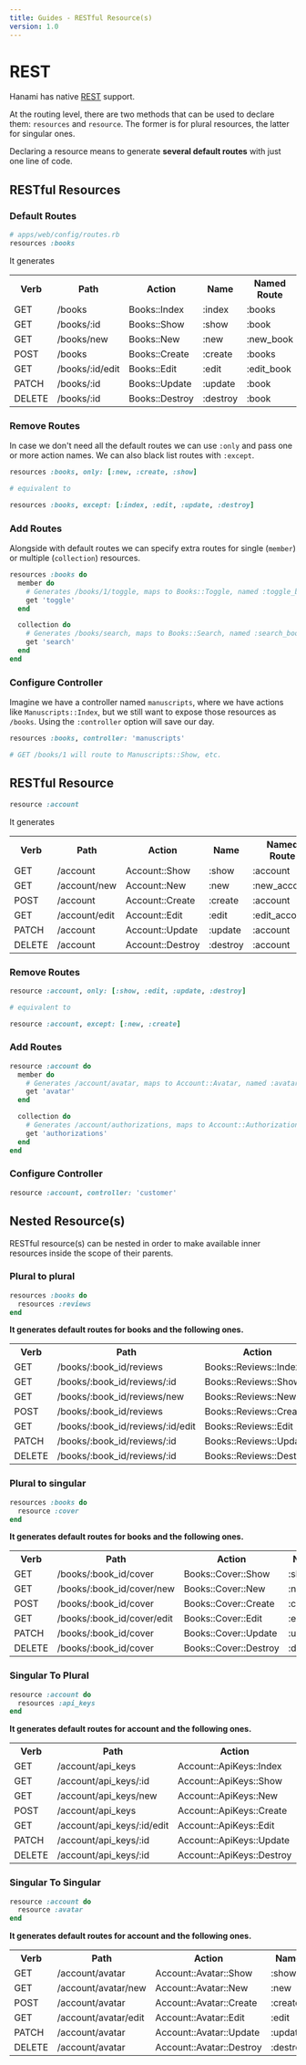 ```yaml
---
title: Guides - RESTful Resource(s)
version: 1.0
---
```


# REST

Hanami has native [REST](http://en.wikipedia.org/wiki/Representational_state_transfer) support.

At the routing level, there are two methods that can be used to declare them: `resources` and `resource`.
The former is for plural resources, the latter for singular ones.

Declaring a resource means to generate **several default routes** with just one line of code.

## RESTful Resources

### Default Routes

```ruby
# apps/web/config/routes.rb
resources :books
```

It generates

<table class="table table-bordered table-striped">
  <tr>
    <th>Verb</th>
    <th>Path</th>
    <th>Action</th>
    <th>Name</th>
    <th>Named Route</th>
  </tr>
  <tr>
    <td>GET</td>
    <td>/books</td>
    <td>Books::Index</td>
    <td>:index</td>
    <td>:books</td>
  </tr>
  <tr>
    <td>GET</td>
    <td>/books/:id</td>
    <td>Books::Show</td>
    <td>:show</td>
    <td>:book</td>
  </tr>
  <tr>
    <td>GET</td>
    <td>/books/new</td>
    <td>Books::New</td>
    <td>:new</td>
    <td>:new_book</td>
  </tr>
  <tr>
    <td>POST</td>
    <td>/books</td>
    <td>Books::Create</td>
    <td>:create</td>
    <td>:books</td>
  </tr>
  <tr>
    <td>GET</td>
    <td>/books/:id/edit</td>
    <td>Books::Edit</td>
    <td>:edit</td>
    <td>:edit_book</td>
  </tr>
  <tr>
    <td>PATCH</td>
    <td>/books/:id</td>
    <td>Books::Update</td>
    <td>:update</td>
    <td>:book</td>
  </tr>
  <tr>
    <td>DELETE</td>
    <td>/books/:id</td>
    <td>Books::Destroy</td>
    <td>:destroy</td>
    <td>:book</td>
  </tr>
</table>

### Remove Routes

In case we don't need all the default routes we can use `:only` and pass one or more action names.
We can also black list routes with `:except`.

```ruby
resources :books, only: [:new, :create, :show]

# equivalent to

resources :books, except: [:index, :edit, :update, :destroy]
```

### Add Routes

Alongside with default routes we can specify extra routes for single (`member`) or multiple (`collection`) resources.

```ruby
resources :books do
  member do
    # Generates /books/1/toggle, maps to Books::Toggle, named :toggle_book
    get 'toggle'
  end

  collection do
    # Generates /books/search, maps to Books::Search, named :search_books
    get 'search'
  end
end
```

### Configure Controller

Imagine we have a controller named `manuscripts`, where we have actions like `Manuscripts::Index`, but we still want to expose those resources as `/books`.
Using the `:controller` option will save our day.

```ruby
resources :books, controller: 'manuscripts'

# GET /books/1 will route to Manuscripts::Show, etc.
```

## RESTful Resource

```ruby
resource :account
```

It generates

<table class="table table-bordered table-striped">
  <tr>
    <th>Verb</th>
    <th>Path</th>
    <th>Action</th>
    <th>Name</th>
    <th>Named Route</th>
  </tr>
  <tr>
    <td>GET</td>
    <td>/account</td>
    <td>Account::Show</td>
    <td>:show</td>
    <td>:account</td>
  </tr>
  <tr>
    <td>GET</td>
    <td>/account/new</td>
    <td>Account::New</td>
    <td>:new</td>
    <td>:new_account</td>
  </tr>
  <tr>
    <td>POST</td>
    <td>/account</td>
    <td>Account::Create</td>
    <td>:create</td>
    <td>:account</td>
  </tr>
  <tr>
    <td>GET</td>
    <td>/account/edit</td>
    <td>Account::Edit</td>
    <td>:edit</td>
    <td>:edit_account</td>
  </tr>
  <tr>
    <td>PATCH</td>
    <td>/account</td>
    <td>Account::Update</td>
    <td>:update</td>
    <td>:account</td>
  </tr>
  <tr>
    <td>DELETE</td>
    <td>/account</td>
    <td>Account::Destroy</td>
    <td>:destroy</td>
    <td>:account</td>
  </tr>
</table>

### Remove Routes

```ruby
resource :account, only: [:show, :edit, :update, :destroy]

# equivalent to

resource :account, except: [:new, :create]
```

### Add Routes

```ruby
resource :account do
  member do
    # Generates /account/avatar, maps to Account::Avatar, named :avatar_account
    get 'avatar'
  end

  collection do
    # Generates /account/authorizations, maps to Account::Authorizations, named :authorizations_account
    get 'authorizations'
  end
end
```

### Configure Controller

```ruby
resource :account, controller: 'customer'
```

## Nested Resource(s)

RESTful resource(s) can be nested in order to make available inner resources inside the scope of their parents.

### Plural to plural

```ruby
resources :books do
  resources :reviews
end
```

**It generates default routes for books and the following ones.**

<table class="table table-bordered table-striped">
  <tr>
    <th>Verb</th>
    <th>Path</th>
    <th>Action</th>
    <th>Name</th>
    <th>Named Route</th>
  </tr>
  <tr>
    <td>GET</td>
    <td>/books/:book_id/reviews</td>
    <td>Books::Reviews::Index</td>
    <td>:index</td>
    <td>:book_reviews</td>
  </tr>
  <tr>
    <td>GET</td>
    <td>/books/:book_id/reviews/:id</td>
    <td>Books::Reviews::Show</td>
    <td>:show</td>
    <td>:book_review</td>
  </tr>
  <tr>
    <td>GET</td>
    <td>/books/:book_id/reviews/new</td>
    <td>Books::Reviews::New</td>
    <td>:new</td>
    <td>:new_book_review</td>
  </tr>
  <tr>
    <td>POST</td>
    <td>/books/:book_id/reviews</td>
    <td>Books::Reviews::Create</td>
    <td>:create</td>
    <td>:book_reviews</td>
  </tr>
  <tr>
    <td>GET</td>
    <td>/books/:book_id/reviews/:id/edit</td>
    <td>Books::Reviews::Edit</td>
    <td>:edit</td>
    <td>:edit_book_review</td>
  </tr>
  <tr>
    <td>PATCH</td>
    <td>/books/:book_id/reviews/:id</td>
    <td>Books::Reviews::Update</td>
    <td>:update</td>
    <td>:book_review</td>
  </tr>
  <tr>
    <td>DELETE</td>
    <td>/books/:book_id/reviews/:id</td>
    <td>Books::Reviews::Destroy</td>
    <td>:destroy</td>
    <td>:book_review</td>
  </tr>
</table>

### Plural to singular

```ruby
resources :books do
  resource :cover
end
```

**It generates default routes for books and the following ones.**

<table class="table table-bordered table-striped">
  <tr>
    <th>Verb</th>
    <th>Path</th>
    <th>Action</th>
    <th>Name</th>
    <th>Named Route</th>
  </tr>
  <tr>
    <td>GET</td>
    <td>/books/:book_id/cover</td>
    <td>Books::Cover::Show</td>
    <td>:show</td>
    <td>:book_cover</td>
  </tr>
  <tr>
    <td>GET</td>
    <td>/books/:book_id/cover/new</td>
    <td>Books::Cover::New</td>
    <td>:new</td>
    <td>:new_book_cover</td>
  </tr>
  <tr>
    <td>POST</td>
    <td>/books/:book_id/cover</td>
    <td>Books::Cover::Create</td>
    <td>:create</td>
    <td>:book_cover</td>
  </tr>
  <tr>
    <td>GET</td>
    <td>/books/:book_id/cover/edit</td>
    <td>Books::Cover::Edit</td>
    <td>:edit</td>
    <td>:edit_book_cover</td>
  </tr>
  <tr>
    <td>PATCH</td>
    <td>/books/:book_id/cover</td>
    <td>Books::Cover::Update</td>
    <td>:update</td>
    <td>:book_cover</td>
  </tr>
  <tr>
    <td>DELETE</td>
    <td>/books/:book_id/cover</td>
    <td>Books::Cover::Destroy</td>
    <td>:destroy</td>
    <td>:book_cover</td>
  </tr>
</table>

### Singular To Plural

```ruby
resource :account do
  resources :api_keys
end
```

**It generates default routes for account and the following ones.**

<table class="table table-bordered table-striped">
  <tr>
    <th>Verb</th>
    <th>Path</th>
    <th>Action</th>
    <th>Name</th>
    <th>Named Route</th>
  </tr>
  <tr>
    <td>GET</td>
    <td>/account/api_keys</td>
    <td>Account::ApiKeys::Index</td>
    <td>:index</td>
    <td>:account_api_keys</td>
  </tr>
  <tr>
    <td>GET</td>
    <td>/account/api_keys/:id</td>
    <td>Account::ApiKeys::Show</td>
    <td>:show</td>
    <td>:account_api_key</td>
  </tr>
  <tr>
    <td>GET</td>
    <td>/account/api_keys/new</td>
    <td>Account::ApiKeys::New</td>
    <td>:new</td>
    <td>:new_account_api_key</td>
  </tr>
  <tr>
    <td>POST</td>
    <td>/account/api_keys</td>
    <td>Account::ApiKeys::Create</td>
    <td>:create</td>
    <td>:account_api_keys</td>
  </tr>
  <tr>
    <td>GET</td>
    <td>/account/api_keys/:id/edit</td>
    <td>Account::ApiKeys::Edit</td>
    <td>:edit</td>
    <td>:edit_account_api_key</td>
  </tr>
  <tr>
    <td>PATCH</td>
    <td>/account/api_keys/:id</td>
    <td>Account::ApiKeys::Update</td>
    <td>:update</td>
    <td>:account_api_key</td>
  </tr>
  <tr>
    <td>DELETE</td>
    <td>/account/api_keys/:id</td>
    <td>Account::ApiKeys::Destroy</td>
    <td>:destroy</td>
    <td>:account_api_key</td>
  </tr>
</table>

### Singular To Singular

```ruby
resource :account do
  resource :avatar
end
```

**It generates default routes for account and the following ones.**

<table class="table table-bordered table-striped">
  <tr>
    <th>Verb</th>
    <th>Path</th>
    <th>Action</th>
    <th>Name</th>
    <th>Named Route</th>
  </tr>
  <tr>
    <td>GET</td>
    <td>/account/avatar</td>
    <td>Account::Avatar::Show</td>
    <td>:show</td>
    <td>:account_avatar</td>
  </tr>
  <tr>
    <td>GET</td>
    <td>/account/avatar/new</td>
    <td>Account::Avatar::New</td>
    <td>:new</td>
    <td>:new_account_avatar</td>
  </tr>
  <tr>
    <td>POST</td>
    <td>/account/avatar</td>
    <td>Account::Avatar::Create</td>
    <td>:create</td>
    <td>:account_avatar</td>
  </tr>
  <tr>
    <td>GET</td>
    <td>/account/avatar/edit</td>
    <td>Account::Avatar::Edit</td>
    <td>:edit</td>
    <td>:edit_account_avatar</td>
  </tr>
  <tr>
    <td>PATCH</td>
    <td>/account/avatar</td>
    <td>Account::Avatar::Update</td>
    <td>:update</td>
    <td>:account_avatar</td>
  </tr>
  <tr>
    <td>DELETE</td>
    <td>/account/avatar</td>
    <td>Account::Avatar::Destroy</td>
    <td>:destroy</td>
    <td>:account_avatar</td>
  </tr>
</table>
